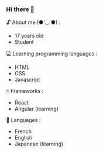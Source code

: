 ### Hi there 👋
<!--
**Rurucchi/Rurucchi** is a ✨ _special_ ✨ repository because its `README.md` (this file) appears on your GitHub profile.
-->

🔓 About me (●'◡'●) :
- 17 years old
- Student

💻 Learning programming languages :
- HTML
- CSS
- Javascript

🖱 Frameworks :
- React
- Angular (learning)

📱 Languages : 
- French
- English
- Japanese (learning)

